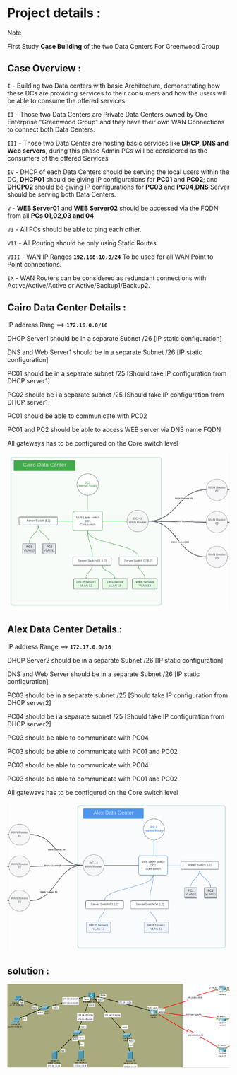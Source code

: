  
# Project details :
> [!NOTE]
> First Study **Case Building** of the two Data Centers For Greenwood Group 

## Case Overview :
  
`I` - Building two Data centers with basic Architecture, demonstrating how these DCs are providing services to their consumers and how the users will be able to consume the offered services.

`II` - Those two Data Centers are Private Data Centers owned by One Enterprise "Greenwood Group" and they have their own WAN Connections to connect both Data Centers.

`III` - Those two Data Center are hosting basic services like **DHCP, DNS and Web servers**, during this phase Admin PCs will be considered as the consumers of the offered Services

`IV` - DHCP of each Data Centers should be serving the local users within the DC, **DHCP01** should be giving IP configurations for **PC01** and **PC02**; and **DHCP02** should be giving IP configurations for **PC03** and **PC04**,**DNS** Server should be serving both Data Centers.

`V` - **WEB Server01** and **WEB Server02** should be accessed via the FQDN from all **PCs 01,02,03 and 04**

`VI` - All PCs should be able to ping each other.

`VII` - All Routing should be only using Static Routes.

`VIII` - WAN IP Ranges **`192.168.10.0/24`** To be used for all WAN Point to Point connections.

`IX` - WAN Routers can be considered as redundant connections with Active/Active/Active or Active/Backup1/Backup2.
## Cairo Data Center Details :
  
IP address Rang ==> **`172.16.0.0/16`**

DHCP Server1 should be in a separate Subnet /26 [IP static configuration]

DNS and Web Server1 should be in a separate Subnet /26 [IP static configuration]

PC01 should be in a separate subnet /25 [Should take IP configuration from DHCP server1]

PC02 should be i a separate subnet /25 [Should take IP configuration from DHCP server1]

PC01 should be able to communicate with PC02

PC01 and PC2 should be able to access WEB server via DNS name FQDN

All gateways has to be configured on the Core switch level

![](pic/cairo.png)

## Alex Data Center Details :

IP address Range ==> **`172.17.0.0/16`**

DHCP Server2 should be in a separate Subnet /26 [IP static configuration]

DNS and Web Server should be in a separate Subnet /26 [IP static configuration]

PC03 should be in a separate subnet /25 [Should take IP configuration from DHCP server2]

PC04 should be i a separate subnet /25 [Should take IP configuration from DHCP server2]

PC03 should be able to communicate with PC04

PC03 should be able to communicate with PC01 and PC02

PC03 should be able to communicate with PC04

PC03 should be able to communicate with PC01 and PC02

All gateways has to be configured on the Core switch level

![](pic/alex.png)

## solution :
![](pic/cairo-DC.png)
